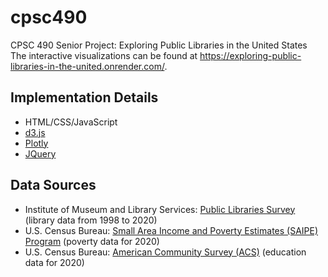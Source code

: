 # cpsc490
CPSC 490 Senior Project: Exploring Public Libraries in the United States
The interactive visualizations can be found at https://exploring-public-libraries-in-the-united.onrender.com/.

## Implementation Details
* HTML/CSS/JavaScript
* [d3.js](https://d3js.org/)
* [Plotly](https://plotly.com/javascript/)
* [JQuery](https://jquery.com/)

## Data Sources
* Institute of Museum and Library Services: [Public Libraries Survey](https://www.imls.gov/research-evaluation/data-collection/public-libraries-survey) (library data from 1998 to 2020)
* U.S. Census Bureau: [Small Area Income and Poverty Estimates (SAIPE) Program](https://www.census.gov/programs-surveys/saipe.html) (poverty data for 2020)
* U.S. Census Bureau: [American Community Survey (ACS)](https://www.census.gov/programs-surveys/acs) (education data for 2020)
